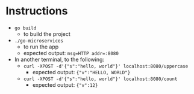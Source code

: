 # Instructions

- `go build`
    - to build the project
- `./go-microservices`
    - to run the app
    - expected output: `msg=HTTP addr=:8080`
- In another terminal, to the following:
    - `curl -XPOST -d'{"s":"hello, world"}' localhost:8080/uppercase`
        - expected output: `{"v":"HELLO, WORLD"}`
    - `curl -XPOST -d'{"s":"hello, world"}' localhost:8080/count`
        - expected output: `{"v":12}`